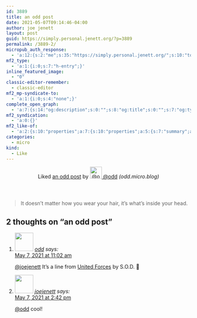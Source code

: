```yaml
---
id: 3889
title: an odd post
date: 2021-05-07T09:14:46-04:00
author: joe jenett
layout: post
guid: https://simply.personal.jenett.org/?p=3889
permalink: /3889-2/
micropub_auth_response:
  - 'a:12:{s:2:"me";s:35:"https://simply.personal.jenett.org/";s:10:"token_type";s:6:"Bearer";s:4:"uuid";s:36:"1616ae3d-7caf-4764-a335-f6ff25801d22";s:5:"scope";s:20:"create delete update";s:9:"issued_by";s:62:"https://simply.personal.jenett.org/wp-json/indieauth/1.0/token";s:9:"client_id";s:20:"https://omnibear.com";s:11:"client_name";s:8:"Omnibear";s:11:"client_icon";s:29:"https://omnibear.com/logo.svg";s:9:"issued_at";i:1619428303;s:4:"user";i:1;s:13:"last_accessed";i:1620392999;s:7:"last_ip";s:14:"76.112.130.179";}'
mf2_type:
  - 'a:1:{i:0;s:7:"h-entry";}'
inline_featured_image:
  - "0"
classic-editor-remember:
  - classic-editor
mf2_mp-syndicate-to:
  - 'a:1:{i:0;s:4:"none";}'
complete_open_graph:
  - 'a:7:{s:14:"og:description";s:0:"";s:8:"og:title";s:0:"";s:7:"og:type";s:0:"";s:12:"twitter:card";s:7:"summary";s:15:"twitter:creator";s:0:"";s:19:"twitter:description";s:0:"";s:8:"og:image";s:0:"";}'
mf2_syndication:
  - 'a:0:{}'
mf2_like-of:
  - 'a:2:{s:10:"properties";a:7:{s:10:"properties";a:5:{s:7:"summary";a:1:{i:0;s:77:"It doesn’t matter how you wear your hair, it’s what’s inside your head.";}s:4:"name";a:1:{i:0;s:11:"an odd post";}s:3:"url";a:1:{i:0;s:55:"https://odd.micro.blog/2021/05/01/it-doesnt-matter.html";}s:11:"publication";a:1:{i:0;s:14:"odd.micro.blog";}s:6:"author";a:2:{s:4:"type";a:1:{i:0;s:6:"h-card";}s:10:"properties";a:3:{s:4:"name";a:1:{i:0;s:4:"@odd";}s:3:"url";a:1:{i:0;s:22:"https://micro.blog/odd";}s:5:"photo";a:1:{i:0;s:62:"https://micro.blog/photos/96/https://micro.blog/odd/avatar.jpg";}}}}s:4:"type";a:1:{i:0;s:4:"cite";}s:7:"summary";a:1:{i:0;s:77:"It doesn’t matter how you wear your hair, it’s what’s inside your head.";}s:4:"name";a:1:{i:0;s:11:"an odd post";}s:3:"url";a:1:{i:0;s:55:"https://odd.micro.blog/2021/05/01/it-doesnt-matter.html";}s:11:"publication";a:1:{i:0;s:14:"odd.micro.blog";}s:6:"author";a:2:{s:4:"type";a:1:{i:0;s:6:"h-card";}s:10:"properties";a:3:{s:4:"name";a:1:{i:0;s:4:"@odd";}s:3:"url";a:1:{i:0;s:22:"https://micro.blog/odd";}s:5:"photo";a:1:{i:0;s:62:"https://micro.blog/photos/96/https://micro.blog/odd/avatar.jpg";}}}}s:4:"type";s:4:"cite";}'
categories:
  - micro
kind:
  - Like
---
```

<section class="response u-like-of h-cite"><header><span class="kind-display-text">Liked</span> <a href="https://odd.micro.blog/2021/05/01/it-doesnt-matter.html" class="p-name u-url">an odd post</a> by <a href="https://micro.blog/odd" class="h-card p-author"><img class="u-photo" src="https://micro.blog/photos/96/https://micro.blog/odd/avatar.jpg" alt="@odd" width="32" height="32">  @odd</a> <em>(<span class="p-publication">odd.micro.blog</span>)</em></header>
<blockquote class="e-summary">It doesn’t matter how you wear your hair, it’s what’s inside your head.</blockquote>

<h2 id="comments-title">2 thoughts on “an odd post”		</h2>


<ol class="commentlist">
<li class="comment even thread-even depth-1 u-comment h-cite h-entry p-comment" id="li-comment-522">
<article id="comment-522" class="comment " itemprop="comment" itemscope="" itemtype="http://schema.org/Comment">
<footer>
<address class="comment-author p-author author vcard hcard h-card" itemprop="creator" itemscope="" itemtype="http://schema.org/Person">
<img alt="" src="https://micro.blog/odd/avatar.jpg" srcset="https://micro.blog/odd/avatar.jpg 2x" class="avatar avatar-50 photo avatar-default local-avatar u-photo" itemprop="image" loading="lazy" width="50" height="50">				<cite class="fn p-name" itemprop="name"><a href="https://micro.blog/odd" rel="external nofollow ugc" class="u-url url">odd</a></cite> <span class="says">says:</span>					</address>
<!-- .comment-author .vcard -->

<div class="comment-meta commentmetadata">
<a href="https://micro.blog/odd/11420385"><time class="updated published dt-updated dt-published" datetime="2021-05-07T11:02:51-04:00" itemprop="datePublished dateModified dateCreated">
May 7, 2021 at 11:02 am						</time></a>
</div>
<!-- .comment-meta .commentmetadata -->
</footer>

<div class="comment-content e-content p-summary p-name" itemprop="text name description">
<p><a href="https://micro.blog/joejenett" rel="nofollow ugc">@joejenett</a> It’s a line from <a href="https://song.link/no/i/1048071871" rel="nofollow ugc">United Forces</a> by S.O.D. 🎵</p>
</div>

<div class="reply">
</div>
<!-- .reply -->
</article><!-- #comment-## -->
</li>
<!-- #comment-## -->
<li class="comment odd alt thread-odd thread-alt depth-1 u-comment h-cite h-entry p-comment" id="li-comment-523">
<article id="comment-523" class="comment " itemprop="comment" itemscope="" itemtype="http://schema.org/Comment">
<footer>
<address class="comment-author p-author author vcard hcard h-card" itemprop="creator" itemscope="" itemtype="http://schema.org/Person">
<img alt="" src="https://micro.blog/joejenett/avatar.jpg" srcset="https://micro.blog/joejenett/avatar.jpg 2x" class="avatar avatar-50 photo avatar-default local-avatar u-photo" itemprop="image" loading="lazy" width="50" height="50">				<cite class="fn p-name" itemprop="name"><a href="https://micro.blog/joejenett" rel="external nofollow ugc" class="u-url url">joejenett</a></cite> <span class="says">says:</span>					</address>
<!-- .comment-author .vcard -->

<div class="comment-meta commentmetadata">
<a href="https://micro.blog/joejenett/11421095"><time class="updated published dt-updated dt-published" datetime="2021-05-07T14:42:53-04:00" itemprop="datePublished dateModified dateCreated">
May 7, 2021 at 2:42 pm						</time></a>
</div>
<!-- .comment-meta .commentmetadata -->
</footer>

<div class="comment-content e-content p-summary p-name" itemprop="text name description">
<p><a href="https://micro.blog/odd" rel="nofollow ugc">@odd</a> cool!</p></div></article></li></ol>